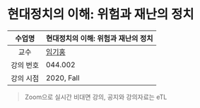 현대정치의 이해: 위험과 재난의 정치
========

수업명 | 현대정치의 이해: 위험과 재난의 정치
:----:|----
교수 | [임기홍](http://hosting01.snu.ac.kr/~inmunyun/bbs/group_peple.php?avid=74&sca2=limki)
강의 번호 | 044.002
강의 시점 | 2020, Fall

> Zoom으로 실시간 비대면 강의, 공지와 강의자료는 eTL
